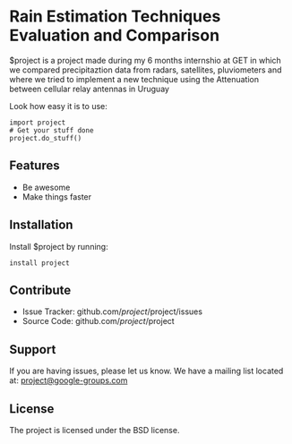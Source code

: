 Rain Estimation Techniques Evaluation and Comparison
========

$project is a project made during my 6 months internshio at GET in which we 
compared precipitaztion data from radars, satellites, pluviometers and where we tried
to implement a new technique using the Attenuation between cellular relay antennas in
Uruguay

Look how easy it is to use:

    import project
    # Get your stuff done
    project.do_stuff()

Features
--------

- Be awesome
- Make things faster

Installation
------------

Install $project by running:

    install project

Contribute
----------

- Issue Tracker: github.com/$project/$project/issues
- Source Code: github.com/$project/$project

Support
-------

If you are having issues, please let us know.
We have a mailing list located at: project@google-groups.com

License
-------

The project is licensed under the BSD license.
